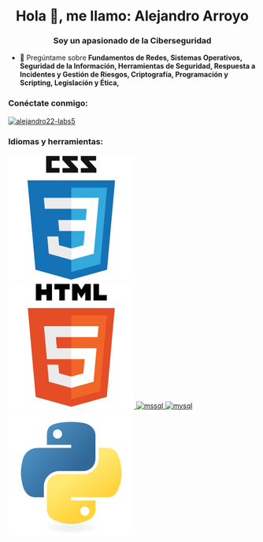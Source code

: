 <h1 align="center">Hola 👋, me llamo: Alejandro Arroyo</h1>
<h3 align="center">Soy un apasionado de la Ciberseguridad</h3>

- 💬 Pregúntame sobre **Fundamentos de Redes, Sistemas Operativos, Seguridad de la Información, Herramientas de Seguridad, Respuesta a Incidentes y Gestión de Riesgos, Criptografía, Programación y Scripting, Legislación y Ética,**

<h3 align="left">Conéctate conmigo:</h3>
<p align ="izquierda">
<a href="https://linkedin.com/in/alejandro22-labs5" target="blank"><img align="center" src="https://raw.githubusercontent.com/ rahuldkjain/github-profile-readme-generator/master/src/images/icons/Social/linked-in-alt.svg" alt="alejandro22-labs5" height="30" width="40" /></a>
</p>

<h3 align="left">Idiomas y herramientas:</h3>
<p align="left" > <a href="https://www.w3schools.com/css/" target="_blank" rel="noreferrer"> <img src="https://raw.githubusercontent.com/devicons/devicon/master /icons/css3/css3-original-wordmark.svg" alt="css3" ancho="40" alto="40"/> </a> <a href="https://www.w3.org/html /" target="_blank" rel="noreferrer"> <img src="https://raw.githubusercontent.com/devicons/devicon/master/icons/html5/html5-original-wordmark.svg" alt="html5" ancho="40" alto="40"/> </a> <a href="https://www.microsoft.com/en-us/sql-server" target="_blank" rel ="noreferrer"> <img src="https://www.svgrepo.com/show/303229/microsoft-sql-server-logo.svg" alt="mssql" ancho="40" alto="40"/ > </a> <a href="https://www.mysql.com/" target="_blank" rel="noreferrer"> <img src="https://raw.githubusercontent.com/devicons/devicon /master/icons/mysql/mysql-original-wordmark.svg" alt="mysql" ancho="40" alto="40"/> </a> <a href="https://www.python.org " target="_blank" rel="noreferrer"> <img src="https://raw.githubusercontent.com/devicons/devicon/master/icons/python/python-original.svg" alt="python" ancho="40" alto="40"/> </a> </p>

